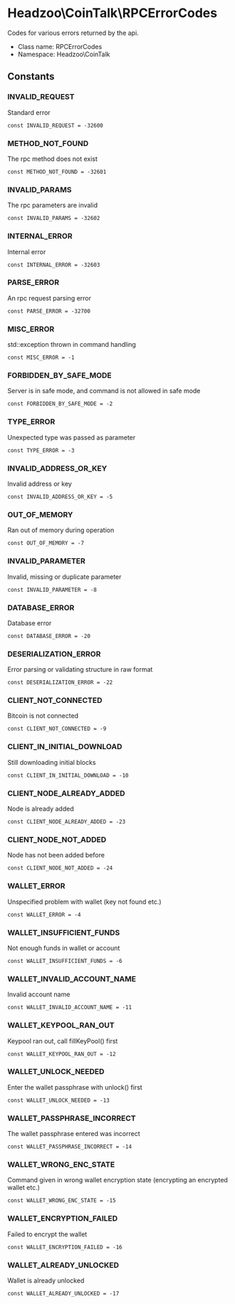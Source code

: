 Headzoo\CoinTalk\RPCErrorCodes
===============

Codes for various errors returned by the api.




* Class name: RPCErrorCodes
* Namespace: Headzoo\CoinTalk



Constants
----------


### INVALID_REQUEST
Standard error


```
const INVALID_REQUEST = -32600
```





### METHOD_NOT_FOUND
The rpc method does not exist


```
const METHOD_NOT_FOUND = -32601
```





### INVALID_PARAMS
The rpc parameters are invalid


```
const INVALID_PARAMS = -32602
```





### INTERNAL_ERROR
Internal error


```
const INTERNAL_ERROR = -32603
```





### PARSE_ERROR
An rpc request parsing error


```
const PARSE_ERROR = -32700
```





### MISC_ERROR
std::exception thrown in command handling


```
const MISC_ERROR = -1
```





### FORBIDDEN_BY_SAFE_MODE
Server is in safe mode, and command is not allowed in safe mode


```
const FORBIDDEN_BY_SAFE_MODE = -2
```





### TYPE_ERROR
Unexpected type was passed as parameter


```
const TYPE_ERROR = -3
```





### INVALID_ADDRESS_OR_KEY
Invalid address or key


```
const INVALID_ADDRESS_OR_KEY = -5
```





### OUT_OF_MEMORY
Ran out of memory during operation


```
const OUT_OF_MEMORY = -7
```





### INVALID_PARAMETER
Invalid, missing or duplicate parameter


```
const INVALID_PARAMETER = -8
```





### DATABASE_ERROR
Database error


```
const DATABASE_ERROR = -20
```





### DESERIALIZATION_ERROR
Error parsing or validating structure in raw format


```
const DESERIALIZATION_ERROR = -22
```





### CLIENT_NOT_CONNECTED
Bitcoin is not connected


```
const CLIENT_NOT_CONNECTED = -9
```





### CLIENT_IN_INITIAL_DOWNLOAD
Still downloading initial blocks


```
const CLIENT_IN_INITIAL_DOWNLOAD = -10
```





### CLIENT_NODE_ALREADY_ADDED
Node is already added


```
const CLIENT_NODE_ALREADY_ADDED = -23
```





### CLIENT_NODE_NOT_ADDED
Node has not been added before


```
const CLIENT_NODE_NOT_ADDED = -24
```





### WALLET_ERROR
Unspecified problem with wallet (key not found etc.)


```
const WALLET_ERROR = -4
```





### WALLET_INSUFFICIENT_FUNDS
Not enough funds in wallet or account


```
const WALLET_INSUFFICIENT_FUNDS = -6
```





### WALLET_INVALID_ACCOUNT_NAME
Invalid account name


```
const WALLET_INVALID_ACCOUNT_NAME = -11
```





### WALLET_KEYPOOL_RAN_OUT
Keypool ran out, call fillKeyPool() first


```
const WALLET_KEYPOOL_RAN_OUT = -12
```





### WALLET_UNLOCK_NEEDED
Enter the wallet passphrase with unlock() first


```
const WALLET_UNLOCK_NEEDED = -13
```





### WALLET_PASSPHRASE_INCORRECT
The wallet passphrase entered was incorrect


```
const WALLET_PASSPHRASE_INCORRECT = -14
```





### WALLET_WRONG_ENC_STATE
Command given in wrong wallet encryption state (encrypting an encrypted wallet etc.)


```
const WALLET_WRONG_ENC_STATE = -15
```





### WALLET_ENCRYPTION_FAILED
Failed to encrypt the wallet


```
const WALLET_ENCRYPTION_FAILED = -16
```





### WALLET_ALREADY_UNLOCKED
Wallet is already unlocked


```
const WALLET_ALREADY_UNLOCKED = -17
```








